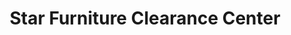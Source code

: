 ---
title: "Star Furniture Clearance Center"
url: /houston/star-furniture-clearance-center/
shop: Möbel
---